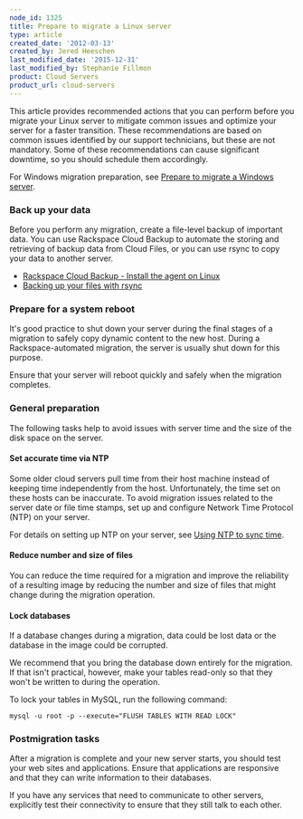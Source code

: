 ```yaml
---
node_id: 1325
title: Prepare to migrate a Linux server
type: article
created_date: '2012-03-13'
created_by: Jered Heeschen
last_modified_date: '2015-12-31'
last_modified_by: Stephanie Fillmon
product: Cloud Servers
product_url: cloud-servers
---
```


This article provides recommended actions that you can perform before
you migrate your Linux server to mitigate common issues and optimize
your server for a faster transition. These recommendations are based on
common issues identified by our support technicians, but these are not
mandatory. Some of these recommendations can cause significant downtime,
so you should schedule them accordingly.

For Windows migration preparation, see [Prepare to migrate a Windows server](/how-to/prepare-to-migrate-a-windows-server).

### Back up your data

Before you perform any migration, create a file-level backup of
important data. You can use Rackspace Cloud Backup to automate the
storing and retrieving of backup data from Cloud Files, or you can use
rsync to copy your data to another server.

-   [Rackspace Cloud Backup - Install the agent on Linux](/how-to/rackspace-cloud-backup-install-the-agent-on-linux)
-   [Backing up your files with rsync](/how-to/backing-up-your-files-with-rsync)

### Prepare for a system reboot

It's good practice to shut down your server during the final stages of a
migration to safely copy dynamic content to the new host. During a
Rackspace-automated migration, the server is usually shut down for this
purpose.

Ensure that your server will reboot quickly and safely when the
migration completes.

### General preparation

The following tasks help to avoid issues with server time and the size
of the disk space on the server.

#### Set accurate time via NTP

Some older cloud servers pull time from their host machine instead
of keeping time independently from the host. Unfortunately, the time set
on these hosts can be inaccurate. To avoid migration issues related to
the server date or file time stamps, set up and configure Network Time
Protocol (NTP) on your server.

For details on setting up NTP on your server, see [Using NTP to sync time](/how-to/using-ntp-to-sync-time).

#### Reduce number and size of files

You can reduce the time required for a migration and improve the
reliability of a resulting image by reducing the number and size of
files that might change during the migration operation.

#### Lock databases

If a database changes during a migration, data could be lost data or the
database in the image could be corrupted.

We recommend that you bring the database down entirely for the
migration. If that isn't practical, however, make your tables read-only
so that they won't be written to during the operation.

To lock your tables in MySQL, run the following command:

    mysql -u root -p --execute="FLUSH TABLES WITH READ LOCK"

### Postmigration tasks

After a migration is complete and your new server starts, you should
test your web sites and applications. Ensure that applications are
responsive and that they can write information to their databases.

If you have any services that need to communicate to other servers,
explicitly test their connectivity to ensure that they still talk to
each other.
